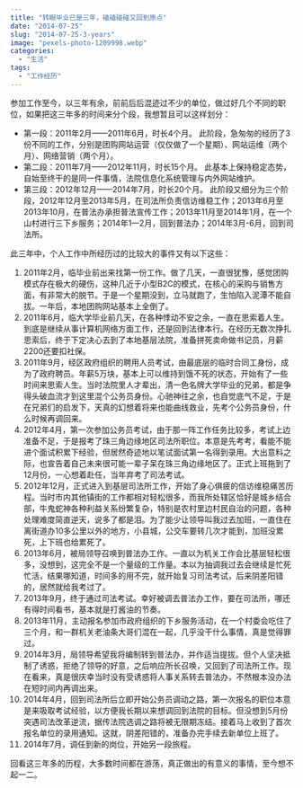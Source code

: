 ```yaml
---
title: "转眼毕业已是三年，磕磕碰碰又回到原点"
date: "2014-07-25"
slug: "2014-07-25-3-years"
image: "pexels-photo-1209998.webp"
categories: 
  - "生活"
tags: 
  - "工作经历"
---
```


参加工作至今，以三年有余，前前后后混迹过不少的单位，做过好几个不同的职位，如果把这三年多的时间来分个段，我想暂且可以这样划分：

- 第一段：2011年2月——2011年6月，时长4个月。 此阶段，急匆匆的经历了3份不同的工作，分别是团购网站运营（仅仅做了一个星期）、网站运维（两个月）、网络营销（两个月）。
- 第二段：2011年7月——2012年11月，时长15个月。 此基本上保持稳定态势，自始至终干的是同一件事情，法院信息化系统管理与内外网站维护。
- 第三段：2012年12月——2014年7月，时长20个月。 此阶段又细分为三个阶段，2012年12月至2013年5月，在司法所负责信访维稳工作；2013年6月至2013年10月，在普法办承担普法宣传工作；2013年11月至2014年1月，在一个山村进行三下乡服务；2014年1—2月，回到普法办；2014年3月-6月，回到司法所。

此三年中，个人工作中所经历过的比较大的事件又有以下这些：

1. 2011年2月，临毕业前出来找第一份工作。做了几天，一直很犹豫，感觉团购模式存在极大的硬伤，这种几近于小型B2C的模式，在核心的采购与销售方面，有非常大的脱节。于是一个星期没到，立马就跑了，生怕陷入泥潭不能自拔。一年后，本地团购网站基本上全倒了。
2. 2011年6月，临大学毕业前几天，在各种悸动不安之余，一直在思索着人生。到底是继续从事计算机网络方面工作，还是回到法律本行。在经历无数次挣扎思索后，终于下定决心去到了本地基层法院，准备拼死卖命做书记员，月薪2200还要扣社保。
3. 2011年9月，经区政府组织的聘用人员考试，由最底层的临时合同工身份，成为了政府聘员。年薪5万块，基本上可以维持到饿不死的状态，开始有了一些时间来思索人生。当时法院里人才辈出，清一色名牌大学毕业的兄弟，都是争得头破血流才到这里混个公务员身份。心驰神往之余，也自觉底气不足，于是在兄弟们的启发下，天真的幻想着将来也能曲线救业，先考个公务员身份，什么时候再调回来。
4. 2012年4月，第一次参加公务员考试，由于那一阵工作任务比较多，考试上边准备不足，于是报考了珠三角边缘地区司法所职位。本意是先考考，看能不能进个面试积累下经验，但居然奇迹地以笔试面试第一名得到录用。大出意料之际，也宣告着自己未来很可能一辈子呆在珠三角边缘地区了。正式上班拖到了12月份，一心想着赴任，当年弃考了司法考试。
5. 2012年12月，正式进入到基层司法所工作，开始了身心俱疲的信访维稳痛苦历程。当时市内其他镇街的工作都相对轻松很多，而我所处辖区恰好是城乡结合部，牛鬼蛇神各种利益关系纷繁复杂，特别是农村里边村民自治的问题，各种处理难度简直逆天，说多了都是泪。为了能少让领导叫我过去加班，一直住在离街道办10多公里以外的地方，小县城，公交车要转几次才能到，加班没累死，上下班也给累死了。
6. 2013年6月，被局领导召唤到普法办工作。一直以为机关工作会比基层轻松很多，没想到，这完全不是一个量级的工作量。本以为抽调我过去会继续是忙死忙活，结果哪知道，时间多的用不完，就开始复习司法考试，后来阴差阳错的，居然就给我考过了。
7. 2013年9月，终于通过司法考试。幸好被调去普法办工作，要在司法所，哪还有得时间看书，基本就是打酱油的节奏。
8. 2013年11月，主动报名参加市政府组织的下乡服务活动，在一个村委会吃住了三个月，和一群机关老油条大哥们混在一起，几乎没干什么事情，真是觉得罪过。
9. 2014年3月，局领导希望我将编制转到普法办，并作适当提拔。但个人坚决抵制了诱惑，拒绝了领导的好意，之后响应所长召唤，又回到了司法所工作。现在看来，真是很庆幸当时没有受诱惑将人事关系转去普法办，不然根本没办法在短时间内再调出来。
10. 2014年4月，回到司法所后立即开始公务员调动之路，第一次报名的职位本意是来吸取考试经验，以方便我长期以来想调回到法院的目标。但没想到5月份突遇司法改革逆流，据传法院选调之路将被无限期冻结。接着马上收到了首次报名单位的录用通知。这就，阴差阳错的，准备办完手续去新单位上班了。
11. 2014年7月，调任到新的岗位，开始另一段旅程。

回看这三年多的历程，大多数时间都在游荡，真正做出的有意义的事情，至今想不起一二。
